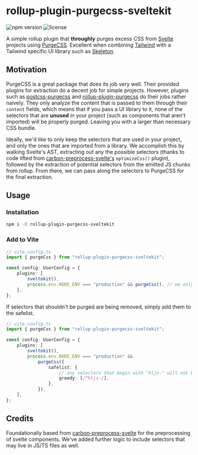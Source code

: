 # rollup-plugin-purgecss-sveltekit

![npm version](https://img.shields.io/npm/v/rollup-plugin-purgecss-sveltekit?logo=npm&color=cb3837)
![license](https://img.shields.io/badge/license-MIT-%23bada55)

A simple rollup plugin that **throughly** purges excess CSS from [Svelte](https://svelte.dev/) projects using [PurgeCSS](https://purgecss.com/). Excellent when combining [Tailwind](https://tailwindcss.com/) with a Tailwind specific UI library such as [Skeleton](https://skeleton.dev).

## Motivation

PurgeCSS is a great package that does its job very well. Their provided plugins for extraction do a decent job for simple projects. However, plugins such as [postcss-purgecss](https://github.com/FullHuman/purgecss/tree/main/packages/postcss-purgecss) and [rollup-plugin-purgecss](https://github.com/FullHuman/purgecss/tree/main/packages/rollup-plugin-purgecss) do their jobs rather naively. They only analyze the content that is passed to them through their `content` fields, which means that if you pass a UI library to it, none of the selectors that are **unused** in your project (such as components that aren't imported) will be properly purged. Leaving you with a larger than necessary CSS bundle.

Ideally, we'd like to only keep the selectors that are used in your project, and only the ones that are imported from a library. We accomplish this by walking Svelte's AST, extracting out any the possible selectors (thanks to code lifted from [carbon-preprocess-svelte's](https://github.com/carbon-design-system/carbon-preprocess-svelte) `optimizeCss()` plugin), followed by the extraction of potential selectors from the emitted JS chunks from rollup. From there, we can pass along the selectors to PurgeCSS for the final extraction.

## Usage

### Installation

```bash
npm i -D rollup-plugin-purgecss-sveltekit
```

### Add to Vite

```ts
// vite.config.ts
import { purgeCss } from "rollup-plugin-purgecss-sveltekit";

const config: UserConfig = {
	plugins: [
		sveltekit(),
		process.env.NODE_ENV === "production" && purgeCss(), // we only want it to run in production
	],
};
```

If selectors that shouldn't be purged are being removed, simply add them to the safelist.

```ts
// vite.config.ts
import { purgeCss } from "rollup-plugin-purgecss-sveltekit";

const config: UserConfig = {
	plugins: [
		sveltekit(),
		process.env.NODE_ENV === "production" &&
			purgeCss({
				safelist: {
					// any selectors that begin with "hljs-" will not be purged
					greedy: [/^hljs-/],
				},
			}),
	],
};
```

## Credits

Foundationally based from [carbon-preprocess-svelte](https://github.com/carbon-design-system/carbon-preprocess-svelte) for the preprocessing of svelte components. We've added further logic to include selectors that may live in JS/TS files as well.
